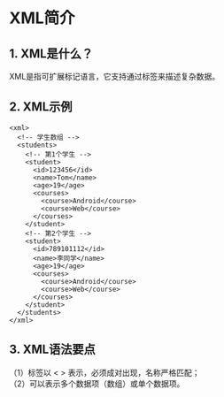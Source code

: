 # XML简介

## 1. XML是什么？

XML是指可扩展标记语言，它支持通过标签来描述复杂数据。

## 2. XML示例

```  
<xml>
  <!-- 学生数组 -->
  <students>
    <!-- 第1个学生 -->
    <student>
      <id>123456</id>
      <name>Tom</name>
      <age>19</age>
      <courses>
        <course>Android</course>
        <course>Web</course>
      </courses>
    </student>
    <!-- 第2个学生 -->
    <student>
      <id>789101112</id>
      <name>李同学</name>
      <age>19</age>
      <courses>
        <course>Android</course>
        <course>Web</course>
      </courses>
    </student>
  </students>
</xml>
```  

## 3. XML语法要点

（1）标签以 < > 表示，必须成对出现，名称严格匹配；  
（2）可以表示多个数据项（数组）或单个数据项。  

